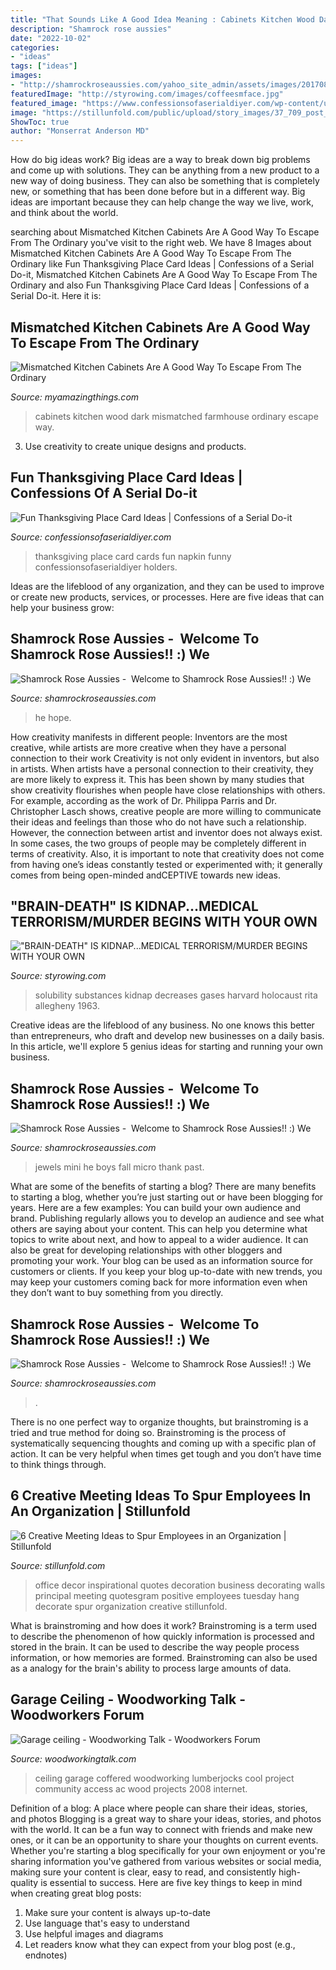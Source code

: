```yaml
---
title: "That Sounds Like A Good Idea Meaning : Cabinets Kitchen Wood Dark Mismatched Farmhouse Ordinary Escape Way"
description: "Shamrock rose aussies"
date: "2022-10-02"
categories:
- "ideas"
tags: ["ideas"]
images:
- "http://shamrockroseaussies.com/yahoo_site_admin/assets/images/20170825_153446.238203602_std.jpg"
featuredImage: "http://styrowing.com/images/coffeesmface.jpg"
featured_image: "https://www.confessionsofaserialdiyer.com/wp-content/uploads/2013/11/Place-cards-2-574x1024.jpg"
image: "https://stillunfold.com/public/upload/story_images/37_709_post_media_6Jqo.JPG"
ShowToc: true
author: "Monserrat Anderson MD"
---
```



How do big ideas work?
Big ideas are a way to break down big problems and come up with solutions. They can be anything from a new product to a new way of doing business. They can also be something that is completely new, or something that has been done before but in a different way. Big ideas are important because they can help change the way we live, work, and think about the world.

	

		
searching about Mismatched Kitchen Cabinets Are A Good Way To Escape From The Ordinary you've visit to the right web. We have 8 Images about Mismatched Kitchen Cabinets Are A Good Way To Escape From The Ordinary like Fun Thanksgiving Place Card Ideas | Confessions of a Serial Do-it, Mismatched Kitchen Cabinets Are A Good Way To Escape From The Ordinary and also Fun Thanksgiving Place Card Ideas | Confessions of a Serial Do-it. Here it is:
		
    
## Mismatched Kitchen Cabinets Are A Good Way To Escape From The Ordinary

<img loading=lazy src="https://myamazingthings.com/wp-content/uploads/2017/10/mismatched-kitchen-cabinets-7.jpg" onerror="this.onerror=null;this.src='https://tse4.mm.bing.net/th?id=OIP.u5P7TuJPlHgrjcR9FWpjlgHaKw&amp;pid=15.1';" alt="Mismatched Kitchen Cabinets Are A Good Way To Escape From The Ordinary">

_Source: myamazingthings.com_

>cabinets kitchen wood dark mismatched farmhouse ordinary escape way. 

	

3. Use creativity to create unique designs and products.

    
## Fun Thanksgiving Place Card Ideas | Confessions Of A Serial Do-it

<img loading=lazy src="https://www.confessionsofaserialdiyer.com/wp-content/uploads/2013/11/Place-cards-2-574x1024.jpg" onerror="this.onerror=null;this.src='https://tse3.mm.bing.net/th?id=OIP.QLfcHnaJFxNxjpK7soHqcAHaNN&amp;pid=15.1';" alt="Fun Thanksgiving Place Card Ideas | Confessions of a Serial Do-it">

_Source: confessionsofaserialdiyer.com_

>thanksgiving place card cards fun napkin funny confessionsofaserialdiyer holders. 

	

Ideas are the lifeblood of any organization, and they can be used to improve or create new products, services, or processes. Here are five ideas that can help your business grow:

    
## Shamrock Rose Aussies - ﻿﻿﻿ Welcome To Shamrock Rose Aussies!! :) We

<img loading=lazy src="http://shamrockroseaussies.com/yahoo_site_admin/assets/images/DSC_0243.124223754_std.JPG" onerror="this.onerror=null;this.src='https://tse1.mm.bing.net/th?id=OIP.iiDDSbCGMpq74zJaeF2GnQHaE9&amp;pid=15.1';" alt="Shamrock Rose Aussies - ﻿﻿﻿ Welcome to Shamrock Rose Aussies!! :) We">

_Source: shamrockroseaussies.com_

>he hope. 

	

How creativity manifests in different people: Inventors are the most creative, while artists are more creative when they have a personal connection to their work
Creativity is not only evident in inventors, but also in artists. When artists have a personal connection to their creativity, they are more likely to express it. This has been shown by many studies that show creativity flourishes when people have close relationships with others. For example, according as the work of Dr. Philippa Parris and Dr. Christopher Lasch shows, creative people are more willing to communicate their ideas and feelings than those who do not have such a relationship. 
However, the connection between artist and inventor does not always exist. In some cases, the two groups of people may be completely different in terms of creativity. Also, it is important to note that creativity does not come from having one’s ideas constantly tested or experimented with; it generally comes from being open-minded andCEPTIVE towards new ideas.

    
## &quot;BRAIN-DEATH&quot; IS KIDNAP...MEDICAL TERRORISM/MURDER BEGINS WITH YOUR OWN

<img loading=lazy src="http://styrowing.com/images/coffeesmface.jpg" onerror="this.onerror=null;this.src='https://tse2.mm.bing.net/th?id=OIP.TVN1p-BTYk2RIpDa6ntgYgHaJ8&amp;pid=15.1';" alt="&quot;BRAIN-DEATH&quot; IS KIDNAP...MEDICAL TERRORISM/MURDER BEGINS WITH YOUR OWN">

_Source: styrowing.com_

>solubility substances kidnap decreases gases harvard holocaust rita allegheny 1963. 

	

Creative ideas are the lifeblood of any business. No one knows this better than entrepreneurs, who draft and develop new businesses on a daily basis. In this article, we'll explore 5 genius ideas for starting and running your own business.

    
## Shamrock Rose Aussies - ﻿﻿﻿ Welcome To Shamrock Rose Aussies!! :) We

<img loading=lazy src="http://shamrockroseaussies.com/yahoo_site_admin/assets/images/20170825_153446.238203602_std.jpg" onerror="this.onerror=null;this.src='https://tse1.mm.bing.net/th?id=OIP.ROLW0ImPmjzP4myZdsnwMQHaFj&amp;pid=15.1';" alt="Shamrock Rose Aussies - ﻿﻿﻿ Welcome to Shamrock Rose Aussies!! :) We">

_Source: shamrockroseaussies.com_

>jewels mini he boys fall micro thank past. 

	

What are some of the benefits of starting a blog?
There are many benefits to starting a blog, whether you’re just starting out or have been blogging for years. Here are a few examples: 
You can build your own audience and brand. 
Publishing regularly allows you to develop an audience and see what others are saying about your content. This can help you determine what topics to write about next, and how to appeal to a wider audience. 
It can also be great for developing relationships with other bloggers and promoting your work. 
Your blog can be used as an information source for customers or clients. If you keep your blog up-to-date with new trends, you may keep your customers coming back for more information even when they don’t want to buy something from you directly.

    
## Shamrock Rose Aussies - ﻿﻿﻿ Welcome To Shamrock Rose Aussies!! :) We

<img loading=lazy src="http://shamrockroseaussies.com/yahoo_site_admin/assets/images/DSC_0395.301151826_std.JPG" onerror="this.onerror=null;this.src='https://tse3.mm.bing.net/th?id=OIP.e21loavo7go-pA4P4LP9iQHaE-&amp;pid=15.1';" alt="Shamrock Rose Aussies - ﻿﻿﻿ Welcome to Shamrock Rose Aussies!! :) We">

_Source: shamrockroseaussies.com_

>. 

	

There is no one perfect way to organize thoughts, but brainstroming is a tried and true method for doing so. Brainstroming is the process of systematically sequencing thoughts and coming up with a specific plan of action. It can be very helpful when times get tough and you don’t have time to think things through.

    
## 6 Creative Meeting Ideas To Spur Employees In An Organization | Stillunfold

<img loading=lazy src="https://stillunfold.com/public/upload/story_images/37_709_post_media_6Jqo.JPG" onerror="this.onerror=null;this.src='https://tse1.mm.bing.net/th?id=OIP._OIZjGhDnYxxdGx_pKwZMQHaFj&amp;pid=15.1';" alt="6 Creative Meeting Ideas to Spur Employees in an Organization | Stillunfold">

_Source: stillunfold.com_

>office decor inspirational quotes decoration business decorating walls principal meeting quotesgram positive employees tuesday hang decorate spur organization creative stillunfold. 

	

What is brainstroming and how does it work?
Brainstroming is a term used to describe the phenomenon of how quickly information is processed and stored in the brain. It can be used to describe the way people process information, or how memories are formed. Brainstroming can also be used as a analogy for the brain's ability to process large amounts of data.

    
## Garage Ceiling - Woodworking Talk - Woodworkers Forum

<img loading=lazy src="http://www.woodworkingtalk.com/attachments/f13/4122d1215712273-garage-ceiling-garage-ceiling-ac-access-july-2008.jpg" onerror="this.onerror=null;this.src='https://tse1.mm.bing.net/th?id=OIP.tGOvyPsBZ51sJmkaYc3GuAHaFj&amp;pid=15.1';" alt="Garage ceiling - Woodworking Talk - Woodworkers Forum">

_Source: woodworkingtalk.com_

>ceiling garage coffered woodworking lumberjocks cool project community access ac wood projects 2008 internet. 

	

Definition of a blog: A place where people can share their ideas, stories, and photos
Blogging is a great way to share your ideas, stories, and photos with the world. It can be a fun way to connect with friends and make new ones, or it can be an opportunity to share your thoughts on current events. Whether you're starting a blog specifically for your own enjoyment or you're sharing information you've gathered from various websites or social media, making sure your content is clear, easy to read, and consistently high-quality is essential to success. Here are five key things to keep in mind when creating great blog posts: 
1. Make sure your content is always up-to-date 
2. Use language that's easy to understand 
3. Use helpful images and diagrams 
4. Let readers know what they can expect from your blog post (e.g., endnotes) 

